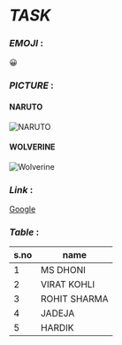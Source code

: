 # *TASK*

### *EMOJI* :
:grinning:

### *PICTURE* :
#### NARUTO
![NARUTO](https://c.tenor.com/1kH0AK5a6qMAAAAC/naruto-boruto.gif)

#### WOLVERINE
![Wolverine](https://flxt.tmsimg.com/assets/p9358208_p_v10_al.jpg)

### *Link* :
[Google](https://www.google.com/)

### *Table* :
s.no|name
----|----
1|MS DHONI
2|VIRAT KOHLI
3|ROHIT SHARMA
4|JADEJA
5|HARDIK
